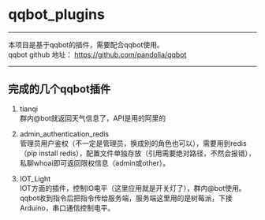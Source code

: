 # qqbot_plugins
---------

本项目是基于qqbot的插件，需要配合qqbot使用。</br>
qqbot github 地址： <https://github.com/pandolia/qqbot>

----------
## 完成的几个qqbot插件 ##

 1. tianqi</br>
    群内@bot就返回天气信息了，API是用的阿里的

 2. admin_authentication_redis</br>
    管理员用户鉴权（不一定是管理员，换成别的角色也可以），需要用到redis（pip install redis），配置文件单独存放（引用需要绝对路径，不然会报错），私聊whoai即可返回限权信息（admin或other）。

 3. IOT_Light</br>
    IOT方面的插件，控制IO电平（这里应用就是开关灯了），群内@bot使用。qqbot收到指令后把指令传给服务端，服务端这里用的是树莓派，下接Arduino，串口通信控制电平。
